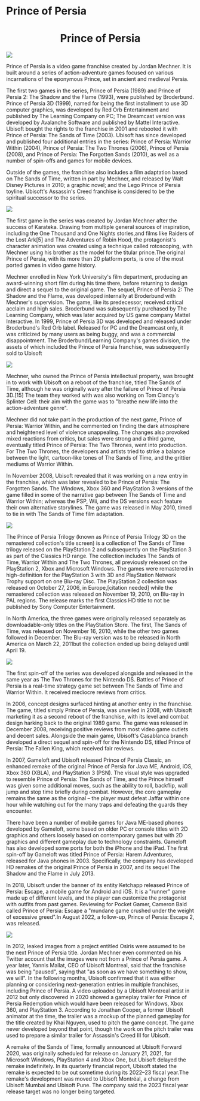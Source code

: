 # Prince of Persia

<h1 align="center">Prince of Persia</h1>
<img src="https://staticctf.ubisoft.com/J3yJr34U2pZ2Ieem48Dwy9uqj5PNUQTn/4kvUGP06XxwIDPMDgrganQ/d022a2a43a52926fc81f9c8784d24f1b/media0.jpg" />

<p>
Prince of Persia is a video game franchise created by Jordan Mechner. It is built around a series of action-adventure games focused on various incarnations of the eponymous Prince, set in ancient and medieval Persia.

The first two games in the series, Prince of Persia (1989) and Prince of Persia 2: The Shadow and the Flame (1993), were published by Broderbund. Prince of Persia 3D (1999), named for being the first installment to use 3D computer graphics, was developed by Red Orb Entertainment and published by The Learning Company on PC; The Dreamcast version was developed by Avalanche Software and published by Mattel Interactive. Ubisoft bought the rights to the franchise in 2001 and rebooted it with Prince of Persia: The Sands of Time (2003). Ubisoft has since developed and published four additional entries in the series: Prince of Persia: Warrior Within (2004), Prince of Persia: The Two Thrones (2006), Prince of Persia (2008), and Prince of Persia: The Forgotten Sands (2010), as well as a number of spin-offs and games for mobile devices.

Outside of the games, the franchise also includes a film adaptation based on The Sands of Time, written in part by Mechner, and released by Walt Disney Pictures in 2010; a graphic novel; and the Lego Prince of Persia toyline. Ubisoft's Assassin's Creed franchise is considered to be the spiritual successor to the series.

</p>
<img src="https://themepack.me/i/c/749x467/media/g/94/prince-persia-theme-1.jpg" />
<p>
The first game in the series was created by Jordan Mechner after the success of Karateka. Drawing from multiple general sources of inspiration, including the One Thousand and One Nights stories,and films like Raiders of the Lost Ark[5] and The Adventures of Robin Hood, the protagonist's character animation was created using a technique called rotoscoping, with Mechner using his brother as the model for the titular prince.The original Prince of Persia, with its more than 20 platform ports, is one of the most ported games in video game history.

Mechner enrolled in New York University's film department, producing an award-winning short film during his time there, before returning to design and direct a sequel to the original game. The sequel, Prince of Persia 2: The Shadow and the Flame, was developed internally at Broderbund with Mechner's supervision. The game, like its predecessor, received critical acclaim and high sales. Broderbund was subsequently purchased by The Learning Company, which was later acquired by US game company Mattel Interactive. In 1999, Prince of Persia 3D was developed and released under Broderbund's Red Orb label. Released for PC and the Dreamcast only, it was criticized by many users as being buggy, and was a commercial disappointment. The Broderbund/Learning Company's games division, the assets of which included the Prince of Persia franchise, was subsequently sold to Ubisoft

</p>
<img src="https://staticctf.ubisoft.com/J3yJr34U2pZ2Ieem48Dwy9uqj5PNUQTn/6UmnMAdBWz0OkG9ueSP76c/4f9df800caec354ef92f2522a8b86bfc/PoP_buy_asset.jpg" />
<p></p>

<p>
Mechner, who owned the Prince of Persia intellectual property, was brought in to work with Ubisoft on a reboot of the franchise, titled The Sands of Time, although he was originally wary after the failure of Prince of Persia 3D.[15] The team they worked with was also working on Tom Clancy's Splinter Cell: their aim with the game was to "breathe new life into the action-adventure genre".

Mechner did not take part in the production of the next game, Prince of Persia: Warrior Within, and he commented on finding the dark atmosphere and heightened level of violence unappealing. The changes also provoked mixed reactions from critics, but sales were strong and a third game, eventually titled Prince of Persia: The Two Thrones, went into production. For The Two Thrones, the developers and artists tried to strike a balance between the light, cartoon-like tones of The Sands of Time, and the grittier mediums of Warrior Within.

In November 2008, Ubisoft revealed that it was working on a new entry in the franchise, which was later revealed to be Prince of Persia: The Forgotten Sands. The Windows, Xbox 360 and PlayStation 3 versions of the game filled in some of the narrative gap between The Sands of Time and Warrior Within; whereas the PSP, Wii, and the DS versions each feature their own alternative storylines. The game was released in May 2010, timed to tie in with The Sands of Time film adaptation.

</p>
<img src="https://images.bauerhosting.com/legacy/empire-tmdb/films/9543/images/2JK9IllXGo7V2PZzLmclkB5Cf8k.jpg?format=jpg&quality=80&width=850&ratio=16-9&resize=aspectfill" />
<p>
The Prince of Persia Trilogy (known as Prince of Persia Trilogy 3D on the remastered collection's title screen) is a collection of The Sands of Time trilogy released on the PlayStation 2 and subsequently on the PlayStation 3 as part of the Classics HD range. The collection includes The Sands of Time, Warrior Within and The Two Thrones, all previously released on the PlayStation 2, Xbox and Microsoft Windows. The games were remastered in high-definition for the PlayStation 3 with 3D and PlayStation Network Trophy support on one Blu-ray Disc. The PlayStation 2 collection was released on October 27, 2006, in Europe,[citation needed] while the remastered collection was released on November 19, 2010, on Blu-ray in PAL regions. The release marks the first Classics HD title to not be published by Sony Computer Entertainment.

In North America, the three games were originally released separately as downloadable-only titles on the PlayStation Store. The first, The Sands of Time, was released on November 16, 2010, while the other two games followed in December. The Blu-ray version was to be released in North America on March 22, 2011but the collection ended up being delayed until April 19.

</p>
<img src="https://s3.amazonaws.com/prod-media.gameinformer.com/styles/thumbnail/s3/2020/08/28/5e9aa060/princeofpersia.jpg" />
<p>
The first spin-off of the series was developed alongside and released in the same year as The Two Thrones for the Nintendo DS. Battles of Prince of Persia is a real-time strategy game set between The Sands of Time and Warrior Within. It received mediocre reviews from critics.

In 2006, concept designs surfaced hinting at another entry in the franchise. The game, titled simply Prince of Persia, was unveiled in 2008, with Ubisoft marketing it as a second reboot of the franchise, with its level and combat design harking back to the original 1989 game. The game was released in December 2008, receiving positive reviews from most video game outlets and decent sales. Alongside the main game, Ubisoft's Casablanca branch developed a direct sequel and spin-off for the Nintendo DS, titled Prince of Persia: The Fallen King, which received fair reviews.

In 2007, Gameloft and Ubisoft released Prince of Persia Classic, an enhanced remake of the original Prince of Persia for Java ME, Android, iOS, Xbox 360 (XBLA), and PlayStation 3 (PSN). The visual style was upgraded to resemble Prince of Persia: The Sands of Time, and the Prince himself was given some additional moves, such as the ability to roll, backflip, wall jump and stop time briefly during combat. However, the core gameplay remains the same as the original – the player must defeat Jaffar within one hour while watching out for the many traps and defeating the guards they encounter.

There have been a number of mobile games for Java ME-based phones developed by Gameloft, some based on older PC or console titles with 2D graphics and others loosely based on contemporary games but with 2D graphics and different gameplay due to technology constraints. Gameloft has also developed some ports for both the iPhone and the iPad. The first spin-off by Gameloft was titled Prince of Persia: Harem Adventures, released for Java phones in 2003. Specifically, the company has developed HD remakes of the original Prince of Persia in 2007, and its sequel The Shadow and the Flame in July 2013.

In 2018, Ubisoft under the banner of its entity Ketchapp released Prince of Persia: Escape, a mobile game for Android and iOS. It is a "runner" game made up of different levels, and the player can customize the protagonist with outfits from past games. Reviewing for Pocket Gamer, Cameron Bald called Prince of Persia: Escape a "mundane game crushed under the weight of excessive greed".In August 2022, a follow-up, Prince of Persia: Escape 2, was released.

</p>
<img src="https://gamingbolt.com/wp-content/uploads/2020/09/prince-of-persia-the-sands-of-time-remake-image-5.jpg" />
<p>
In 2012, leaked images from a project entitled Osiris were assumed to be the next Prince of Persia title. Jordan Mechner even commented on his Twitter account that the images were not from a Prince of Persia game. A year later, Yannis Mallat, CEO of Ubisoft Montreal, said that the franchise was being "paused", saying that "as soon as we have something to show, we will". In the following months, Ubisoft confirmed that it was either planning or considering next-generation entries in multiple franchises, including Prince of Persia. A video uploaded by a Ubisoft Montreal artist in 2012 but only discovered in 2020 showed a gameplay trailer for Prince of Persia Redemption which would have been released for Windows, Xbox 360, and PlayStation 3. According to Jonathan Cooper, a former Ubisoft animator at the time, the trailer was a mockup of the planned gameplay for the title created by Khai Nguyen, used to pitch the game concept. The game never developed beyond that point, though the work on the pitch trailer was used to prepare a similar trailer for Assassin's Creed III for Ubisoft.

A remake of the Sands of Time, formally announced at Ubisoft Forward 2020, was originally scheduled for release on January 21, 2021, for Microsoft Windows, PlayStation 4 and Xbox One, but Ubisoft delayed the remake indefinitely. In its quarterly financial report, Ubisoft stated the remake is expected to be out sometime during its 2022–23 fiscal year.The remake's development was moved to Ubisoft Montréal, a change from Ubisoft Mumbai and Ubisoft Pune. The company said the 2023 fiscal year release target was no longer being targeted.

</p>
